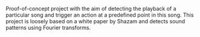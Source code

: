 Proof-of-concept project with the aim of detecting the playback of a particular song and trigger an action at a predefined point in this song. This project is loosely based on a white paper by Shazam and detects sound patterns using Fourier transforms.
